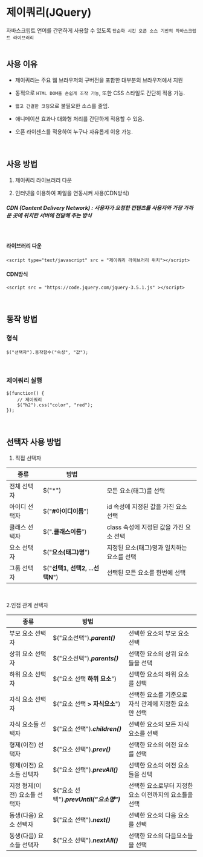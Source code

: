 ﻿# 제이쿼리(JQuery)

자바스크립트 언어를 간편하게 사용할 수 있도록 `단순화 시킨 오픈 소스 기반의 자바스크립트 라이브러리`
<br><br>

## 사용 이유

- 제이쿼리는 주요 웹 브라우저의 구버전을 포함한 대부분의 브라우저에서 지원

- 동적으로 `HTML DOM을 손쉽게 조작 가능`, 또한 CSS 스타일도 간단히 적용 가능.
- `짧고 간결한 코딩`으로 불필요한 소스를 줄임.
- 애니메이션 효과나 대화형 처리를 간단하게 적용할 수 있음.
- 오픈 라이센스를 적용하여 누구나 자유롭게 이용 가능.

<br>

## 사용 방법

1. 제이쿼리 라이브러리 다운

2. 인터넷을 이용하여 파일을 연동시켜 사용(CDN방식)
##### CDN (Content Delivery Network) : 사용자가 요청한 컨텐츠를 사용자와 가장 가까운 곳에 위치한 서버에 전달해 주는 방식
<br>

#### 라이브러리 다운
	<script type="text/javascript" src = "제이쿼리 라이브러리 위치"></script>

#### CDN방식
	<script src = "https://code.jquery.com/jquery-3.5.1.js" ></script>
<br>

## 동작 방법

### 형식
	$("선택자").동작함수("속성", "값");
<br>

### 제이쿼리 실행

	$(function() {
		// 제이쿼리
		$("h2").css("color", "red");
	});
<br>


## 선택자 사용 방법

1. 직접 선택자

|종류|방법||
|--|--|--|
|전체 선택자|$("*")|모든 요소(태그)를 선택|
|아이디 선택자|$("**#아이디이름**")|id 속성에 지정된 값을 가진 요소 선택|
|클래스 선택자|$("**.클래스이름**")|class 속성에 지정된 값을 가진 요소 선택|
|요소 선택자|$("**요소(태그)명**")|지정된 요소(태그)명과 일치하는 요소를 선택|
|그룹 선택자|$("**선택1, 선택2, ...선택N**")|선택된 모든 요소를 한번에 선택|
<br>

2.인접 관계 선택자

|종류|방법||
|--|--|--|
|부모 요소 선택자|$("요소선택").***parent()***|선택한 요소의 부모 요소 선택|
|상위 요소 선택자|$("요소선택").***parents()***|선택한 요소의 상위 요소들을 선택|
|하위 요소 선택자|$("요소 선택 **하위 요소**")|선택한 요소의 하위 요소를 선택|
|자식 요소 선택자|$("요소 선택 **> 자식요소**")|선택한 요소를 기준으로 자식 관계에 지정한 요소만 선택|
|자식 요소들 선택자|$("요소 선택").***children()***|선택한 요소의 모든 자식 요소를 선택|
|형제(이전) 선택자|$("요소 선택").***prev()***|선택한 요소의 이전 요소를 선택|
|형제(이전) 요소들 선택자|$("요소 선택").***prevAll()***|선택한 요소의 이전 요소들을 선택|
|지정 형제(이전) 요소들 선택자|$("요소 선택").***prevUntil("요소명")***|선택한 요소로부터 지정한 요소 이전까지의 요소들을 선택|
|동생(다음) 요소 선택자|$("요소 선택").***next()***|선택한 요소의 다음 요소를 선택|
|동생(다음) 요소들 선택자|$("요소 선택").***nextAll()***|선택한 요소의 다음요소들을 선택|

